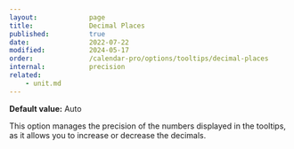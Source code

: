 ```yaml
---
layout:             page
title:              Decimal Places
published:          true
date:               2022-07-22
modified:           2024-05-17
order:              /calendar-pro/options/tooltips/decimal-places
internal:           precision
related:
    - unit.md
---
```

**Default value:** Auto

This option manages the precision of the numbers displayed in the tooltips, as it allows you to increase or decrease the decimals.